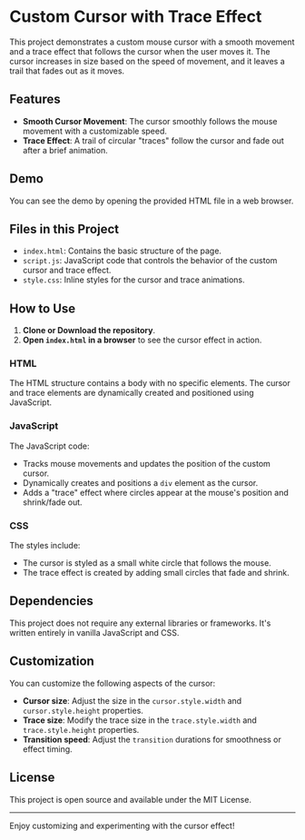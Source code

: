 # Custom Cursor with Trace Effect

This project demonstrates a custom mouse cursor with a smooth movement and a trace effect that follows the cursor when the user moves it. The cursor increases in size based on the speed of movement, and it leaves a trail that fades out as it moves.

## Features
- **Smooth Cursor Movement**: The cursor smoothly follows the mouse movement with a customizable speed.
- **Trace Effect**: A trail of circular "traces" follow the cursor and fade out after a brief animation.

## Demo

You can see the demo by opening the provided HTML file in a web browser.

## Files in this Project

- `index.html`: Contains the basic structure of the page.
- `script.js`: JavaScript code that controls the behavior of the custom cursor and trace effect.
- `style.css`: Inline styles for the cursor and trace animations.

## How to Use

1. **Clone or Download the repository**.
2. **Open `index.html` in a browser** to see the cursor effect in action.

### HTML
The HTML structure contains a body with no specific elements. The cursor and trace elements are dynamically created and positioned using JavaScript.

### JavaScript
The JavaScript code:
- Tracks mouse movements and updates the position of the custom cursor.
- Dynamically creates and positions a `div` element as the cursor.
- Adds a "trace" effect where circles appear at the mouse's position and shrink/fade out.

### CSS
The styles include:
- The cursor is styled as a small white circle that follows the mouse.
- The trace effect is created by adding small circles that fade and shrink.

## Dependencies
This project does not require any external libraries or frameworks. It's written entirely in vanilla JavaScript and CSS.

## Customization
You can customize the following aspects of the cursor:
- **Cursor size**: Adjust the size in the `cursor.style.width` and `cursor.style.height` properties.
- **Trace size**: Modify the trace size in the `trace.style.width` and `trace.style.height` properties.
- **Transition speed**: Adjust the `transition` durations for smoothness or effect timing.

## License
This project is open source and available under the MIT License.

---

Enjoy customizing and experimenting with the cursor effect!
